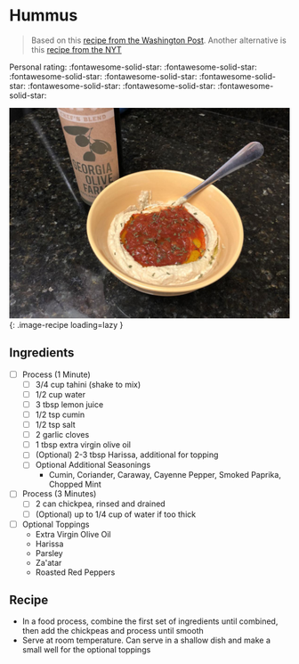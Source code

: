 # Hummus

> Based on this [recipe from the Washington Post](https://www.washingtonpost.com/recipes/speedy-homemade-hummus/16549/). Another alternative is this [recipe from the NYT](https://cooking.nytimes.com/recipes/12703-hummus)

<!-- {cts} rating=5; (User can specify rating on scale of 1-5) -->
Personal rating: :fontawesome-solid-star: :fontawesome-solid-star: :fontawesome-solid-star: :fontawesome-solid-star: :fontawesome-solid-star: :fontawesome-solid-star: :fontawesome-solid-star: :fontawesome-solid-star:
<!-- {cte} -->

<!-- {cts} name_image=hummus.jpeg; (User can specify image name) -->
![hummus.jpeg](./hummus.jpeg){: .image-recipe loading=lazy }
<!-- {cte} -->

## Ingredients

* [ ] Process (1 Minute)
    * [ ] 3/4 cup tahini (shake to mix)
    * [ ] 1/2 cup water
    * [ ] 3 tbsp lemon juice
    * [ ] 1/2 tsp cumin
    * [ ] 1/2 tsp salt
    * [ ] 2 garlic cloves
    * [ ] 1 tbsp extra virgin olive oil
    * [ ] (Optional) 2-3 tbsp Harissa, additional for topping
    * [ ] Optional Additional Seasonings
        * Cumin, Coriander, Caraway, Cayenne Pepper, Smoked Paprika, Chopped Mint
* [ ] Process (3 Minutes)
    * [ ] 2 can chickpea, rinsed and drained
    * [ ] (Optional) up to 1/4 cup of water if too thick
* [ ] Optional Toppings
    * Extra Virgin Olive Oil
    * Harissa
    * Parsley
    * Za'atar
    * Roasted Red Peppers

## Recipe

* In a food process, combine the first set of ingredients until combined, then add the chickpeas and process until smooth
* Serve at room temperature. Can serve in a shallow dish and make a small well for the optional toppings

